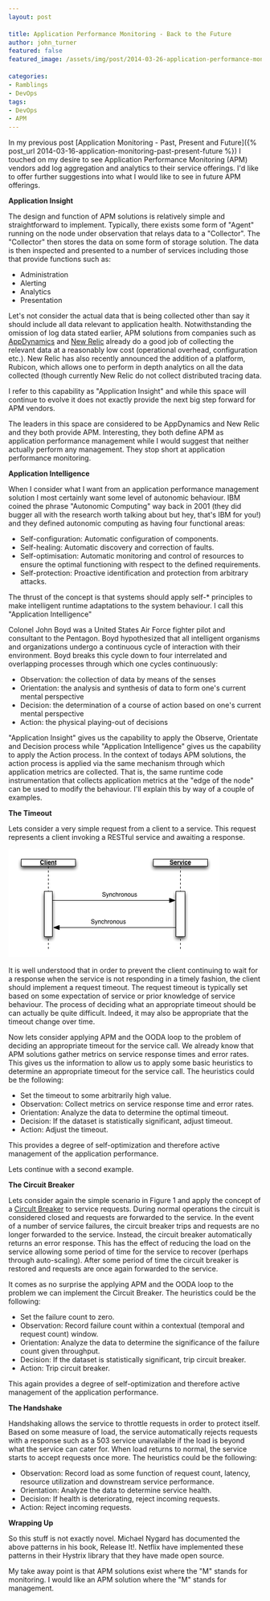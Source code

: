 ```yaml
---
layout: post

title: Application Performance Monitoring - Back to the Future
author: john_turner
featured: false
featured_image: /assets/img/post/2014-03-26-application-performance-monitoring-back-future/back-to-the-future.jpg

categories:
- Ramblings
- DevOps
tags:
- DevOps
- APM
---
```


In my previous post [Application Monitoring - Past, Present and Future]({% post_url 2014-03-16-application-monitoring-past-present-future %}) I touched on my desire to see Application Performance Monitoring (APM) vendors add log aggregation and analytics to their service offerings. I'd like to offer further suggestions into what I would like to see in future APM offerings.

**Application Insight**

The design and function of APM solutions is relatively simple and straightforward to implement.  Typically, there exists some form of "Agent" running on the node under observation that relays data to a "Collector".  The "Collector" then stores the data on some form of storage solution.  The data is then inspected and presented to a number of services including those that provide functions such as:

- Administration
- Alerting
- Analytics
- Presentation

Let's not consider the actual data that is being collected other than say it should include all data relevant to application health.  Notwithstanding the omission of log data stated earlier, APM solutions from companies such as [AppDynamics](http://www.appdynamics.com) and [New Relic](http://newrelic.com) already do a good job of collecting the relevant data at a reasonably low cost (operational overhead, configuration etc.).  New Relic has also recently announced the addition of a platform, Rubicon, which allows one to perform in depth analytics on all the data collected (though currently New Relic do not collect distributed tracing data.

I refer to this capability as "Application Insight" and while this space will continue to evolve it does not exactly provide the next big step forward for APM vendors.

The leaders in this space are considered to be AppDynamics and New Relic and they both provide APM.  Interesting, they both define APM as application performance management while I would suggest that neither actually perform any management.  They stop short at application performance monitoring.

<!-- more -->

**Application Intelligence**

When I consider what I want from an application performance management solution I most certainly want some level of autonomic behaviour.  IBM coined the phrase "Autonomic Computing" way back in 2001 (they did bugger all with the research worth talking about but hey, that's IBM for you!) and they defined autonomic computing as having four functional areas:

- Self-configuration: Automatic configuration of components.
- Self-healing: Automatic discovery and correction of faults.
- Self-optimisation: Automatic monitoring and control of resources to ensure the optimal functioning with respect to the defined requirements.
- Self-protection: Proactive identification and protection from arbitrary attacks.

The thrust of the concept is that systems should apply self-* principles to make intelligent runtime adaptations to the system behaviour.  I call this "Application Intelligence"

Colonel John Boyd was a United States Air Force fighter pilot and consultant to the Pentagon.  Boyd hypothesized that all intelligent organisms and organizations undergo a continuous cycle of interaction with their environment.  Boyd breaks this cycle down to four interrelated and overlapping processes through which one cycles continuously:

- Observation: the collection of data by means of the senses
- Orientation: the analysis and synthesis of data to form one's current mental perspective
- Decision: the determination of a course of action based on one's current mental perspective
- Action: the physical playing-out of decisions

"Application Insight" gives us the capability to apply the Observe, Orientate and Decision process while "Application Intelligence" gives us the capability to apply the Action process.  In the context of todays APM solutions, the action process is applied via the same mechanism through which application metrics are collected.  That is, the same runtime code instrumentation that collects application metrics at the "edge of the node" can be used to modify the behaviour.  I'll explain this by way of a couple of examples.

**The Timeout**

Lets consider a very simple request from a client to a service.  This request represents a client invoking a RESTful service and awaiting a response.

<img src="/assets/img/post/2014-03-26-application-performance-monitoring-back-future/synchronous-client-to-service-request.png" class="img-fluid img-thumbnail">

It is well understood that in order to prevent the client continuing to wait for a response when the service is not responding in a timely fashion, the client should implement a request timeout.  The request timeout is typically set based on some expectation of service or prior knowledge of service behaviour.  The process of deciding what an appropriate timeout should be can actually be quite difficult.  Indeed, it may also be appropriate that the timeout change over time.

Now lets consider applying APM and the OODA loop to the problem of deciding an appropriate timeout for the service call.  We already know that APM solutions gather metrics on service response times and error rates.  This gives us the information to allow us to apply some basic heuristics to determine an appropriate timeout for the service call.  The heuristics could be the following:

- Set the timeout to some arbitrarily high value.
- Observation: Collect metrics on service response time and error rates.
- Orientation: Analyze the data to determine the optimal timeout.
- Decision: If the dataset is statistically significant, adjust timeout.
- Action: Adjust the timeout.

This provides a degree of self-optimization and therefore active management of the application performance.

Lets continue with a second example.

**The Circuit Breaker**

Lets consider again the simple scenario in Figure 1 and apply the concept of a [Circult Breaker](http://martinfowler.com/bliki/CircuitBreaker.html) to service requests.  During normal operations the circuit is considered closed and requests are forwarded to the service.  In the event of a number of service failures, the circuit breaker trips and requests are no longer forwarded to the service.  Instead, the circuit breaker automatically returns an error response.  This has the effect of reducing the load on the service allowing some period of time for the service to recover (perhaps through auto-scaling).  After some period of time the circuit breaker is restored and requests are once again forwarded to the service.

It comes as no surprise the applying APM and the OODA loop to the problem we can implement the Circuit Breaker.  The heuristics could be the following:

- Set the failure count to zero.
- Observation: Record failure count within a contextual (temporal and request count) window.
- Orientation: Analyze the data to determine the significance of the failure count given throughput.
- Decision: If the dataset is statistically significant, trip circuit breaker.
- Action: Trip circuit breaker.

This again provides a degree of self-optimization and therefore active management of the application performance.

**The Handshake**

Handshaking allows the service to throttle requests in order to protect itself.  Based on some measure of load, the service automatically rejects requests with a response such as a 503 service unavailable if the load is beyond what the service can cater for.  When load returns to normal, the service starts to accept requests once more.  The heuristics could be the following:

- Observation: Record load as some function of request count, latency, resource utilization and downstream service performance.
- Orientation: Analyze the data to determine service health.
- Decision: If health is deteriorating, reject incoming requests.
- Action: Reject incoming requests.

**Wrapping Up**

So this stuff is not exactly novel.  Michael Nygard has documented the above patterns in his book, Release It!.  Netflix have implemented these patterns in their Hystrix library that they have made open source.

My take away point is that APM solutions exist where the "M" stands for monitoring.  I would like an APM solution where the "M" stands for management.
